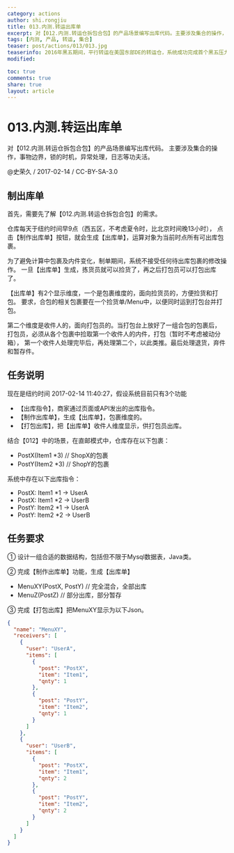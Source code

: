 ```yaml
---
category: actions
author: shi.rongjiu
title: 013.内测.转运出库单
excerpt: 对【012.内测.转运仓拆包合包】的产品场景编写出库代码。主要涉及集合的操作，事物边界，锁的时机，异常处理，日志等功夫活。
tags: [内测, 产品, 转运, 集合]
teaser: post/actions/013/013.jpg
teaserinfo: 2016年黑五期间，平行转运在美国东部DE的转运仓，系统成功完成首个黑五压力测试。
modified: 

toc: true
comments: true
share: true
layout: article
---
```


# 013.内测.转运出库单

对【012.内测.转运仓拆包合包】的产品场景编写出库代码。
主要涉及集合的操作，事物边界，锁的时机，异常处理，日志等功夫活。

@史荣久 / 2017-02-14 / CC-BY-SA-3.0  

## 制出库单

首先，需要先了解【012.内测.转运仓拆包合包】的需求。

仓库每天于纽约时间早9点（西五区，不考虑夏令时，比北京时间晚13小时），
点击【制作出库单】按钮，就会生成【出库单】，运算对象为当前时点所有可出库包裹。

为了避免计算中包裹及内件变化，制单期间，系统不接受任何待出库包裹的修改操作。
一旦【出库单】生成，拣货员就可以捡货了，再之后打包员可以打包出库了。

【出库单】有2个显示维度，一个是包裹维度的，面向捡货员的，方便捡货和打包。
要求，合包的相关包裹要在一个捡货单/Menu中，以便同时运到打包台并打包。

第二个维度是收件人的，面向打包员的。当打包台上放好了一组合包的包裹后，
打包员，必须从各个包裹中捡取第一个收件人的内件，打包（暂时不考虑被动分箱），
第一个收件人处理完毕后，再处理第二个，以此类推。最后处理退货，弃件和暂存件。

## 任务说明

现在是纽约时间 2017-02-14 11:40:27，假设系统目前只有3个功能

  * 【出库指令】，商家通过页面或API发出的出库指令。
  * 【制作出库单】，生成【出库单】，包裹维度的。
  * 【打包出库】，把【出库单】收件人维度显示，供打包员出库。

结合【012】中的场景，在直邮模式中，仓库存在以下包裹：

  * PostX(Item1 *3) // ShopX的包裹
  * PostY(Item2 *3) // ShopY的包裹

系统中存在以下出库指令：

  * PostX: Item1 *1 → UserA
  * PostX: Item1 *2 → UserB
  * PostY: Item2 *1 → UserA
  * PostY: Item2 *2 → UserB
  
## 任务要求

① 设计一组合适的数据结构，包括但不限于Mysql数据表，Java类。

② 完成【制作出库单】功能，生成【出库单】

  * MenuXY(PostX, PostY) // 完全混合，全部出库
  * MenuZ(PostZ) // 部分出库，部分暂存

③ 完成【打包出库】把MenuXY显示为以下Json。

``` json
{
  "name": "MenuXY",
  "receivers": [
    {
      "user": "UserA",
      "items": [
        {
          "post": "PostX",
          "item": "Item1",
          "qnty": 1
        },
        {
          "post": "PostY",
          "item": "Item2",
          "qnty": 1
        }
      ]
    },
    {
      "user": "UserB",
      "items": [
        {
          "post": "PostX",
          "item": "Item1",
          "qnty": 2
        },
        {
          "post": "PostY",
          "item": "Item2",
          "qnty": 2
        }
      ]
    }
  ]
}
```
  
